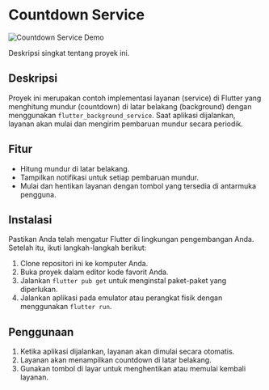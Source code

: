 # Countdown Service

![Countdown Service Demo](link-to-your-demo-gif-or-image)

Deskripsi singkat tentang proyek ini.

## Deskripsi

Proyek ini merupakan contoh implementasi layanan (service) di Flutter yang menghitung mundur (countdown) di latar belakang (background) dengan menggunakan `flutter_background_service`. Saat aplikasi dijalankan, layanan akan mulai dan mengirim pembaruan mundur secara periodik.

## Fitur

- Hitung mundur di latar belakang.
- Tampilkan notifikasi untuk setiap pembaruan mundur.
- Mulai dan hentikan layanan dengan tombol yang tersedia di antarmuka pengguna.

## Instalasi

Pastikan Anda telah mengatur Flutter di lingkungan pengembangan Anda. Setelah itu, ikuti langkah-langkah berikut:

1. Clone repositori ini ke komputer Anda.
2. Buka proyek dalam editor kode favorit Anda.
3. Jalankan `flutter pub get` untuk menginstal paket-paket yang diperlukan.
4. Jalankan aplikasi pada emulator atau perangkat fisik dengan menggunakan `flutter run`.

## Penggunaan

1. Ketika aplikasi dijalankan, layanan akan dimulai secara otomatis.
2. Layanan akan menampilkan countdown di latar belakang.
3. Gunakan tombol di layar untuk menghentikan atau memulai kembali layanan.
